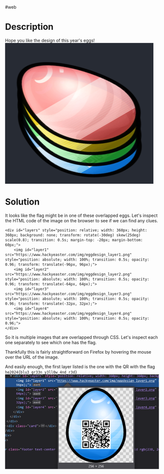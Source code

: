 #web
# Description
Hope you like the design of this year's eggs!
![](../Screenshots/Pasted%20image%2020240330200718.png)


# Solution
It looks like the flag might be in one of these overlapped eggs. Let's inspect the HTML code of the image on the browser to see if we can find any clues.
```
<div id="layers" style="position: relative; width: 360px; height: 360px; background: none; transform: rotate(-30deg) skew(25deg) scale(0.8); transition: 0.5s; margin-top: -20px; margin-bottom: 60px;">  
    <img id="layer1" src="https://www.hackyeaster.com/img/eggdesign_layer1.png" style="position: absolute; width: 100%; transition: 0.5s; opacity: 0.96; transform: translate(-96px, 96px);">  
    <img id="layer2" src="https://www.hackyeaster.com/img/eggdesign_layer2.png" style="position: absolute; width: 100%; transition: 0.5s; opacity: 0.96; transform: translate(-64px, 64px);">  
    <img id="layer3" src="https://www.hackyeaster.com/img/eggdesign_layer3.png" style="position: absolute; width: 100%; transition: 0.5s; opacity: 0.96; transform: translate(-32px, 32px);">  
    <img id="layer4" src="https://www.hackyeaster.com/img/eggdesign_layer4.png" style="position: absolute; width: 100%; transition: 0.5s; opacity: 0.96;">  
</div>
```
So it is multiple images that are overlapped through CSS. Let's inspect each one separately to see which one has the flag.

Thankfully this is fairly straightforward on Firefox by hovering the mouse over the URL of the image.

And easily enough, the first layer listed is the one with the QR with the flag `he2024{blu3_gr33n_y3ll0w_4nd_r3d}`
![](../Screenshots/Pasted%20image%2020240330201448.png)
